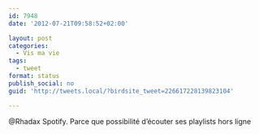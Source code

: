 ```yaml
---
id: 7948
date: '2012-07-21T09:58:52+02:00'

layout: post
categories:
  - Vis ma vie
tags:
  - tweet
format: status
publish_social: no
guid: 'http://tweets.local/?birdsite_tweet=226617228139823104'

---
```


@Rhadax Spotify. Parce que possibilité d’écouter ses playlists hors ligne